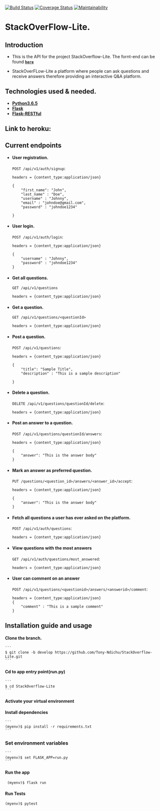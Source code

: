 [![Build Status](https://travis-ci.com/Tony-Ndichu/StackOverflow-Lite..svg?branch=develop&cacheBuster=1)](https://travis-ci.com/Tony-Ndichu/StackOverflow-Lite.)
[![Coverage Status](https://coveralls.io/repos/github/Tony-Ndichu/StackOverflow-Lite./badge.svg?branch=develop&cacheBuster=1)](https://coveralls.io/github/Tony-Ndichu/StackOverflow-Lite.?branch=develop)
[![Maintainability](https://api.codeclimate.com/v1/badges/c10ba3fef8ed9ae5b71c/maintainability)](https://codeclimate.com/github/Tony-Ndichu/StackOverflow-Lite./maintainability)
# StackOverFlow-Lite.

## Introduction
* This is the API for the project StackOverflow-Lite. The fornt-end can be found  **[```here```](https://github.com/Tony-Ndichu/StackOverflow-Lite)**

* StackOverFLow-Lite a platform where people can ask questions and receive answers therefore providing an interactive Q&A platform.


## Technologies used & needed.
* **[Python3.6.5](https://www.python.org/downloads/release/python-365/)**
* **[Flask](flask.pocoo.org/)**
* **[Flask-RESTful](https://flask-restful.readthedocs.io/en/latest/)**

## Link to heroku:

## Current endpoints

* #### User registration.
    `POST /api/v1/auth/signup`: 
    ```
    headers = {content_type:application/json}

    {
        "first_name": "John",
        "last_name" : "Doe",
        "username" : "Johnny",
        "email" : "johndoe@gmail.com",
        "password" : "johndoe1234"

    }
    ```

* #### User login.
    `POST /api/v1/auth/login`: 
    ```
    headers = {content_type:application/json}

    {
        "username" : "Johnny",
        "password" : "johndoe1234"
    }
    ```

* #### Get all questions.
    `GET /api/v1/questions`
    ```
    headers = {content_type:application/json}
    ```


* #### Get a question.   
    `GET /api/v1/questions/<questionId>` 
    ```
    headers = {content_type:application/json} 
    ```
    
* #### Post a question.
    `POST /api/v1/questions`: 
    ```
    headers = {content_type:application/json}

    {
        "title": "Sample Title",
        "description" : "This is a sample description"

    }
    ```

* #### Delete a question.
    `DELETE /api/v1/questions/questionId/delete`:
    ```
    headers = {content_type:application/json}

    ```


* #### Post an answer to a question.
    `POST /api/v1/questions/questionId/answers`:
    ```
    headers = {content_type:application/json}

    {
        "answer": "This is the answer body"
    }
    ```
* #### Mark an answer as preferred question.
    `PUT /questions/<question_id>/answers/<answer_id>/accept`:
    ```
    headers = {content_type:application/json}

    {
        "answer": "This is the answer body"
    }
    ```

* #### Fetch all questions a user has ever asked on the platform.
    `POST /api/v1/auth/questions`:
    ```
    headers = {content_type:application/json}

    ```

* #### View questions with the most answers

    `GET /api/v1/auth/questions/most_answered`:
    ```
    headers = {content_type:application/json}

    ```
* #### User can comment on an answer

    `POST /api/v1/questions/<questionid>/answers/<answerid>/comment`:
    ```
    headers = {content_type:application/json}
    {
        "comment" : "This is a sample comment"
    }

    ```



## Installation guide and usage

 #### **Clone the branch.**
    ```
    $ git clone -b develop https://github.com/Tony-Ndichu/StackOverflow-Lite.git
    ```
 #### **Cd to app entry point(run.py)**
    ```
    $ cd StackOverflow-Lite   
    ```
 #### **Activate your virtual environment**
 
 #### **Install dependencies**
    ```
    (myenv)$ pip install -r requirements.txt
    ```
### **Set environment variables**
    ```
    (myenv)$ set FLASK_APP=run.py
    ```

#### **Run the app**
   ```
    (myenv)$ flask run
   ```
#### **Run Tests**
  ```
  (myenv)$ pytest
  ```




